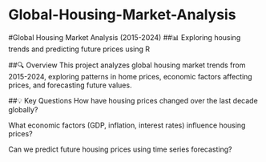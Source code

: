 # Global-Housing-Market-Analysis

#Global Housing Market Analysis (2015-2024)
##📊 Exploring housing trends and predicting future prices using R

##🔍 Overview
This project analyzes global housing market trends from 2015-2024, exploring patterns in home prices, economic factors affecting prices, and forecasting future values.

##💡 Key Questions
How have housing prices changed over the last decade globally?

What economic factors (GDP, inflation, interest rates) influence housing prices?

Can we predict future housing prices using time series forecasting?

